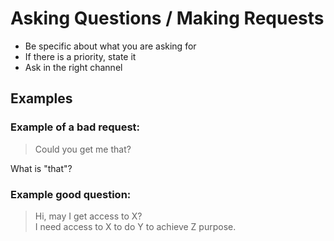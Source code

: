 # Asking Questions / Making Requests

* Be specific about what you are asking for
* If there is a priority,  state it
* Ask in the right channel

## Examples

### Example of a bad request:

> Could you get me that?

What is "that"?

### Example good question:

> Hi, may I get access to X?  
> I need access to X to do Y to achieve Z purpose.

